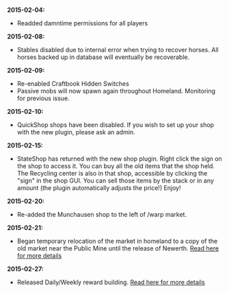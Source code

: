 ---
---

**2015-02-04:**

* Readded damntime permissions for all players

**2015-02-08:**

* Stables disabled due to internal error when trying to recover horses. All horses backed up in database will eventually be recoverable.

**2015-02-09:**

* Re-enabled Craftbook Hidden Switches
* Passive mobs will now spawn again throughout Homeland. Monitoring for previous issue.

**2015-02-10:**

* QuickShop shops have been disabled. If you wish to set up your shop with the new plugin, please ask an admin.

**2015-02-15:**

* StateShop has returned with the new shop plugin. Right click the sign on the shop to access it. You can buy all the old items that the shop held. The Recycling center is also in that shop, accessible by clicking the "sign" in the shop GUI. You can sell those items by the stack or in any amount (the plugin automatically adjusts the price!) Enjoy!

**2015-02-20:**

* Re-added the Munchausen shop to the left of /warp market.

**2015-02-21:**

* Began temporary relocation of the market in homeland to a copy of the old market near the Public Mine until the release of Newerth. [Read here for more details](url=https://damnation.eu/phpbb/viewtopic.php?p=30152#p30152)

**2015-02-27:**

* Released Daily/Weekly reward building. [Read here for more details](url=https://damnation.eu/phpbb/viewtopic.php?f=19&t=7810)

